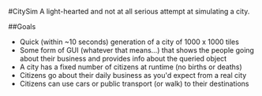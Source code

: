 #CitySim
A light-hearted and not at all serious attempt at simulating a city.

##Goals
- Quick (within ~10 seconds) generation of a city of 1000 x 1000 tiles
- Some form of GUI (whatever that means...) that shows the people going about their business and provides info about the queried object
- A city has a fixed number of citizens at runtime (no births or deaths)
- Citizens go about their daily business as you'd expect from a real city
- Citizens can use cars or public transport (or walk) to their destinations